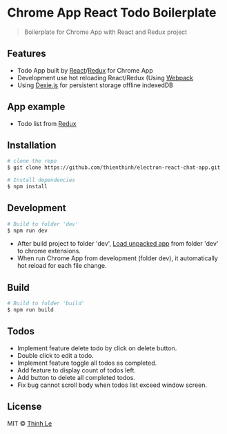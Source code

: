 # Chrome App React Todo Boilerplate

> Boilerplate for Chrome App with React and Redux project

## Features

 - Todo App built by [React](https://github.com/facebook/react)/[Redux](https://github.com/rackt/redux) for Chrome App
 - Development use hot reloading React/Redux (Using [Webpack](https://github.com/webpack/webpack)
 - Using [Dexie.js](http://dexie.org) for persistent storage offline indexedDB

## App example

 - Todo list from [Redux](http://redux.js.org/docs/basics/ExampleTodoList.html)

## Installation

```bash
# clone the repo
$ git clone https://github.com/thienthinh/electron-react-chat-app.git

# Install dependencies
$ npm install
```

## Development

```bash
# Build to folder 'dev'
$ npm run dev
```
* After build project to folder 'dev', [Load unpacked app](https://developer.chrome.com/extensions/getstarted#unpacked) from folder 'dev' to chrome extensions.
* When run Chrome App from development (folder dev), it automatically hot reload for each file change.

## Build
```bash
# Build to folder 'build'
$ npm run build
```

## Todos
 - Implement feature delete todo by click on delete button.
 - Double click to edit a todo.
 - Implement feature toggle all todos as completed.
 - Add feature to display count of todos left.
 - Add button to delete all completed todos.
 - Fix bug cannot scroll body when todos list exceed window screen.

## License

MIT © [Thinh Le](http://thinhle.com)

